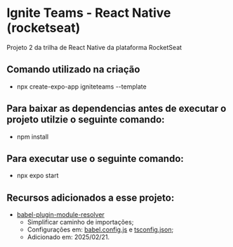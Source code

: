 # Ignite Teams - React Native (rocketseat)
Projeto 2 da trilha de React Native da plataforma RocketSeat

## Comando utilizado na criação
- npx create-expo-app igniteteams --template

## Para baixar as dependencias antes de executar o projeto utilzie o seguinte comando:
- npm install

## Para executar use o seguinte comando:
- npx expo start

## Recursos adicionados a esse projeto:
- [babel-plugin-module-resolver](https://github.com/tleunen/babel-plugin-module-resolver/tree/master)
  - Simplificar caminho de importações;
  - Configurações em: [babel.config.js](./babel.config.js) e [tsconfig.json](./tsconfig.json);
  - Adicionado em: 2025/02/21.

